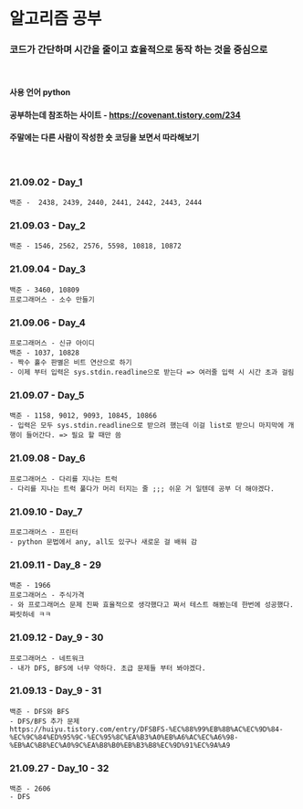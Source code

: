 # 알고리즘 공부

### 코드가 간단하며 시간을 줄이고 효율적으로 동작 하는 것을 중심으로
&nbsp;
#### 사용 언어 python 
#### 공부하는데 참조하는 사이트 - https://covenant.tistory.com/234
#### 주말에는 다른 사람이 작성한 숏 코딩을 보면서 따라해보기
&nbsp;

### 21.09.02 - Day_1
    백준 -  2438, 2439, 2440, 2441, 2442, 2443, 2444

### 21.09.03 - Day_2
    백준 - 1546, 2562, 2576, 5598, 10818, 10872

### 21.09.04 - Day_3
    백준 - 3460, 10809  
    프로그래머스 - 소수 만들기

### 21.09.06 - Day_4
    프로그래머스 - 신규 아이디
    백준 - 1037, 10828
    - 짝수 홀수 판별은 비트 연산으로 하기
    - 이제 부터 입력은 sys.stdin.readline으로 받는다 => 여러줄 입력 시 시간 초과 걸림

### 21.09.07 - Day_5
    백준 - 1158, 9012, 9093, 10845, 10866
    - 입력은 모두 sys.stdin.readline으로 받으려 했는데 이걸 list로 받으니 마지막에 개행이 들어간다. => 필요 할 때만 씀

### 21.09.08 - Day_6
    프로그래머스 - 다리를 지나는 트럭 
    - 다리를 지나는 트럭 풀다가 머리 터지는 줄 ;;; 쉬운 거 일텐데 공부 더 해야겠다.

### 21.09.10 - Day_7
    프로그래머스 - 프린터
    - python 문법에서 any, all도 있구나 새로운 걸 배워 감

### 21.09.11 - Day_8 - 29
    백준 - 1966
    프로그래머스 - 주식가격
    - 와 프로그래머스 문제 진짜 효율적으로 생각했다고 짜서 테스트 해봤는데 한번에 성공했다. 짜릿하네 ㅋㅋ

### 21.09.12 - Day_9 - 30
    프로그래머스 - 네트워크
    - 내가 DFS, BFS에 너무 약하다. 초급 문제들 부터 봐야겠다.

### 21.09.13 - Day_9 - 31
    백준 - DFS와 BFS
    - DFS/BFS 추가 문제
    https://huiyu.tistory.com/entry/DFSBFS-%EC%88%99%EB%8B%AC%EC%9D%84-%EC%9C%84%ED%95%9C-%EC%95%8C%EA%B3%A0%EB%A6%AC%EC%A6%98-%EB%AC%B8%EC%A0%9C%EA%B8%B0%EB%B3%B8%EC%9D%91%EC%9A%A9

### 21.09.27 - Day_10 - 32
    백준 - 2606
    - DFS